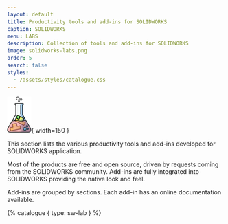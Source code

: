 ```yaml
---
layout: default
title: Productivity tools and add-ins for SOLIDWORKS
caption: SOLIDWORKS
menu: LABS
description: Collection of tools and add-ins for SOLIDWORKS
image: solidworks-labs.png
order: 5
search: false
styles:
  - /assets/styles/catalogue.css
---
```

![SOLIDWORKS Labs](solidworks-labs.svg){ width=150 }

This section lists the various productivity tools and add-ins developed for SOLIDWORKS application.

Most of the products are free and open source, driven by requests coming from the SOLIDWORKS community. Add-ins are fully integrated into SOLIDWORKS providing the native look and feel.

Add-ins are grouped by sections. Each add-in has an online documentation available.

{% catalogue { type: sw-lab } %}
